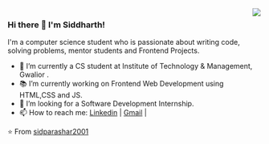 <!--
**sidparashar2001/sidparashar2001** is a ✨ _special_ ✨ repository because its `README.md` (this file) appears on your GitHub profile.

Here are some ideas to get you started:

- 🔭 I’m currently working on ...
- 🌱 I’m currently learning ...
- 👯 I’m looking to collaborate on ...
- 🤔 I’m looking for help with ...
- 💬 Ask me about ...
- 📫 How to reach me: ...
- 😄 Pronouns: ...
- ⚡ Fun fact: ...
-->
<img align='right' src="https://github-readme-stats.vercel.app/api?username=sidparashar2001&show_icons=true&theme=dracula">

### Hi there :wave: I'm Siddharth! 

I'm a computer science student who is passionate about writing code, solving problems, mentor students and Frontend Projects.

- 🔭 I’m currently a CS student at Institute of Technology & Management, Gwalior  .
- 📚 I’m currently working on Frontend Web Development using HTML,CSS and JS.
- 👯 I’m looking for a Software Development Internship. 
- 📫 How to reach me: [Linkedin](https://www.linkedin.com/in/sp2001) | [Gmail](mailto:siddharthparashar2001@gmail.com) | 

⭐️ From [sidparashar2001](https://github.com/sidparashar2001)
